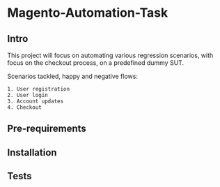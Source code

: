 # Magento-Automation-Task

## Intro

This project will focus on automating various regression scenarios, with focus on the checkout process, on a predefined dummy SUT.

Scenarios tackled, happy and negative flows:

    1. User registration
    2. User login
    3. Account updates
    4. Checkout

## Pre-requirements



## Installation



## Tests


